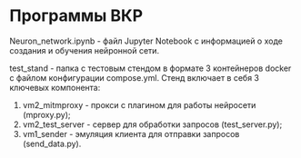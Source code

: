 # Программы ВКР  

Neuron_network.ipynb - файл Jupyter Notebook с информацией о ходе создания и обучения нейронной сети.  

  test_stand - папка с тестовым стендом в формате 3 контейнеров docker с файлом конфигурации compose.yml. Стенд включает в себя 3 ключевых компонента:  
1. vm2_mitmproxy - прокси с плагином для работы нейросети (mproxy.py);  
2. vm2_test_server - сервер для обработки запросов (test_server.py);  
3. vm1_sender - эмуляция клиента для отправки запросов (send_data.py).
